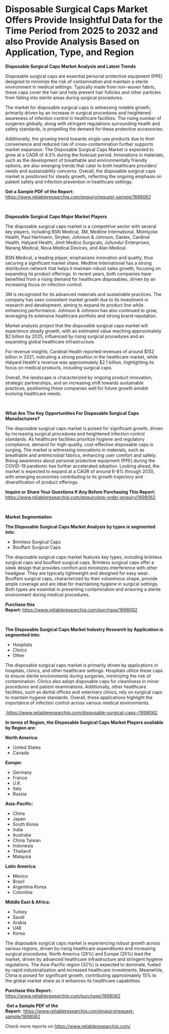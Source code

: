<p><h1>Disposable Surgical Caps Market Offers Provide Insightful Data for the Time Period from 2025 to 2032 and also Provide Analysis Based on Application, Type, and Region</h1></p><p><strong>Disposable Surgical Caps Market Analysis and Latest Trends</strong></p>
<p><p>Disposable surgical caps are essential personal protective equipment (PPE) designed to minimize the risk of contamination and maintain a sterile environment in medical settings. Typically made from non-woven fabric, these caps cover the hair and help prevent hair follicles and other particles from falling into sterile areas during surgical procedures. </p><p>The market for disposable surgical caps is witnessing notable growth, primarily driven by an increase in surgical procedures and heightened awareness of infection control in healthcare facilities. The rising number of surgeries globally, along with stringent regulations surrounding health and safety standards, is propelling the demand for these protective accessories. </p><p>Additionally, the growing trend towards single-use products due to their convenience and reduced risk of cross-contamination further supports market expansion. The Disposable Surgical Caps Market is expected to grow at a CAGR of 4.3% during the forecast period. Innovations in materials, such as the development of breathable and environmentally friendly options, are also emerging trends that cater to both healthcare providers’ needs and sustainability concerns. Overall, the disposable surgical caps market is positioned for steady growth, reflecting the ongoing emphasis on patient safety and infection prevention in healthcare settings.</p></p>
<p><strong>Get a Sample PDF of the Report:&nbsp;</strong> <a href="https://www.reliableresearchiq.com/enquiry/request-sample/1698062?utm_campaign=2469&utm_medium=2&utm_source=Github&utm_content=ia&utm_term=05032025&utm_id=disposable-surgical-caps">https://www.reliableresearchiq.com/enquiry/request-sample/1698062</a></p>
<p>&nbsp;</p>
<p><strong>Disposable Surgical Caps Major Market Players</strong></p>
<p><p>The disposable surgical caps market is a competitive sector with several key players, including BSN Medical, 3M, Medline International, Molnlycke Health, Paul Hartmann, Stryker, Johnson & Johnson, Dastex, Cardinal Health, Halyard Health, Jimit Medico Surgicals, Jullundur Enterprises, Narang Medical, Nova Medical Devices, and Alan Medical. </p><p>BSN Medical, a leading player, emphasizes innovation and quality, thus securing a significant market share. Medline International has a strong distribution network that helps it maintain robust sales growth, focusing on expanding its product offerings. In recent years, both companies have benefited from a rising demand for healthcare disposables, driven by an increasing focus on infection control.</p><p>3M is recognized for its advanced materials and sustainable practices. The company has seen consistent market growth due to its investment in research and development, aiming to expand its product line while enhancing performance. Johnson & Johnson has also continued to grow, leveraging its extensive healthcare portfolio and strong brand reputation.</p><p>Market analysts project that the disposable surgical caps market will experience steady growth, with an estimated value reaching approximately $2 billion by 2025, influenced by rising surgical procedures and an expanding global healthcare infrastructure.</p><p>For revenue insights, Cardinal Health reported revenues of around $152 billion in 2021, indicating a strong position in the healthcare market, while Halyard Health's revenue was approximately $2.1 billion, highlighting its focus on medical products, including surgical caps.</p><p>Overall, the landscape is characterized by ongoing product innovation, strategic partnerships, and an increasing shift towards sustainable practices, positioning these companies well for future growth amidst evolving healthcare needs.</p></p>
<p>&nbsp;</p>
<p><strong>What Are The Key Opportunities For Disposable Surgical Caps Manufacturers?</strong></p>
<p><p>The disposable surgical caps market is poised for significant growth, driven by increasing surgical procedures and heightened infection control standards. As healthcare facilities prioritize hygiene and regulatory compliance, demand for high-quality, cost-effective disposable caps is surging. The market is witnessing innovations in materials, such as breathable and antimicrobial fabrics, enhancing user comfort and safety. Rising awareness about personal protective equipment (PPE) during the COVID-19 pandemic has further accelerated adoption. Looking ahead, the market is expected to expand at a CAGR of around 6-8% through 2030, with emerging economies contributing to its growth trajectory and diversification of product offerings.</p></p>
<p><strong>Inquire or Share Your Questions If Any Before Purchasing This Report:</strong> <a href="https://www.reliableresearchiq.com/enquiry/pre-order-enquiry/1698062?utm_campaign=2469&utm_medium=2&utm_source=Github&utm_content=ia&utm_term=05032025&utm_id=disposable-surgical-caps">https://www.reliableresearchiq.com/enquiry/pre-order-enquiry/1698062</a></p>
<p>&nbsp;</p>
<p><strong>Market Segmentation</strong></p>
<p><strong>The Disposable Surgical Caps Market Analysis by types is segmented into:</strong></p>
<p><ul><li>Brimless Surgical Caps</li><li>Bouffant Surgical Caps</li></ul></p>
<p><p>The disposable surgical caps market features key types, including brimless surgical caps and bouffant surgical caps. Brimless surgical caps offer a sleek design that provides comfort and minimizes interference with other headgear. They are typically lightweight and designed for easy wear. Bouffant surgical caps, characterized by their voluminous shape, provide ample coverage and are ideal for maintaining hygiene in surgical settings. Both types are essential in preventing contamination and ensuring a sterile environment during medical procedures.</p></p>
<p><strong>Purchase this Report:&nbsp;</strong><a href="https://www.reliableresearchiq.com/purchase/1698062?utm_campaign=2469&utm_medium=2&utm_source=Github&utm_content=ia&utm_term=05032025&utm_id=disposable-surgical-caps">https://www.reliableresearchiq.com/purchase/1698062</a></p>
<p>&nbsp;</p>
<p><strong>The Disposable Surgical Caps Market Industry Research by Application is segmented into:</strong></p>
<p><ul><li>Hospitals</li><li>Clinics</li><li>Other</li></ul></p>
<p><p>The disposable surgical caps market is primarily driven by applications in hospitals, clinics, and other healthcare settings. Hospitals utilize these caps to ensure sterile environments during surgeries, minimizing the risk of contamination. Clinics also adopt disposable caps for cleanliness in minor procedures and patient examinations. Additionally, other healthcare facilities, such as dental offices and veterinary clinics, rely on surgical caps to maintain hygiene standards. Overall, these applications highlight the importance of infection control across various medical environments.</p></p>
<p><a href="https://www.reliableresearchiq.com/disposable-surgical-caps-r1698062?utm_campaign=2469&utm_medium=2&utm_source=Github&utm_content=ia&utm_term=05032025&utm_id=disposable-surgical-caps">&nbsp;https://www.reliableresearchiq.com/disposable-surgical-caps-r1698062</a></p>
<p><strong>In terms of Region, the Disposable Surgical Caps Market Players available by Region are:</strong></p>
<p>
    <p> <strong> North America: </strong>
        <ul>
            <li>United States</li>
            <li>Canada</li>
        </ul>
        </p> 
    <p> <strong> Europe: </strong>
        <ul>
            <li>Germany</li>
            <li>France</li>
            <li>U.K.</li>
            <li>Italy</li>
            <li>Russia</li>
        </ul>
        </p> 
    <p> <strong> Asia-Pacific: </strong>
        <ul>
            <li>China</li>
            <li>Japan</li>
            <li>South Korea</li>
            <li>India</li>
            <li>Australia</li>
            <li>China Taiwan</li>
            <li>Indonesia</li>
            <li>Thailand</li>
            <li>Malaysia</li>
        </ul>
        </p> 
    <p> <strong> Latin America: </strong>
        <ul>
            <li>Mexico</li>
            <li>Brazil</li>
            <li>Argentina Korea</li>
            <li>Colombia</li>
        </ul>
        </p> 
    <p> <strong> Middle East & Africa: </strong>
        <ul>
            <li>Turkey</li>
            <li>Saudi</li>
            <li>Arabia</li>
            <li>UAE</li>
            <li>Korea</li>
        </ul>
    </p>
    </p>
<p><p>The disposable surgical caps market is experiencing robust growth across various regions, driven by rising healthcare expenditures and increasing surgical procedures. North America (28%) and Europe (25%) lead the market, driven by advanced healthcare infrastructure and stringent hygiene regulations. The Asia-Pacific region (32%) is expected to dominate, fueled by rapid industrialization and increased healthcare investments. Meanwhile, China is poised for significant growth, contributing approximately 15% to the global market share as it enhances its healthcare capabilities.</p></p>
<p><strong>Purchase this Report: </strong><a href="https://www.reliableresearchiq.com/purchase/1698062?utm_campaign=2469&utm_medium=2&utm_source=Github&utm_content=ia&utm_term=05032025&utm_id=disposable-surgical-caps">https://www.reliableresearchiq.com/purchase/1698062</a></p>
<p>&nbsp;<strong>Get a Sample PDF of the Report:&nbsp;&nbsp;</strong><a href="https://www.reliableresearchiq.com/enquiry/request-sample/1698062?utm_campaign=2469&utm_medium=2&utm_source=Github&utm_content=ia&utm_term=05032025&utm_id=disposable-surgical-caps">https://www.reliableresearchiq.com/enquiry/request-sample/1698062</a></p>
<p><strong></strong></p>
<p>Check more reports on <a href="https://www.reliableresearchiq.com/?utm_campaign=2469&utm_medium=2&utm_source=Github&utm_content=ia&utm_term=05032025&utm_id=disposable-surgical-caps">https://www.reliableresearchiq.com/</a></p>